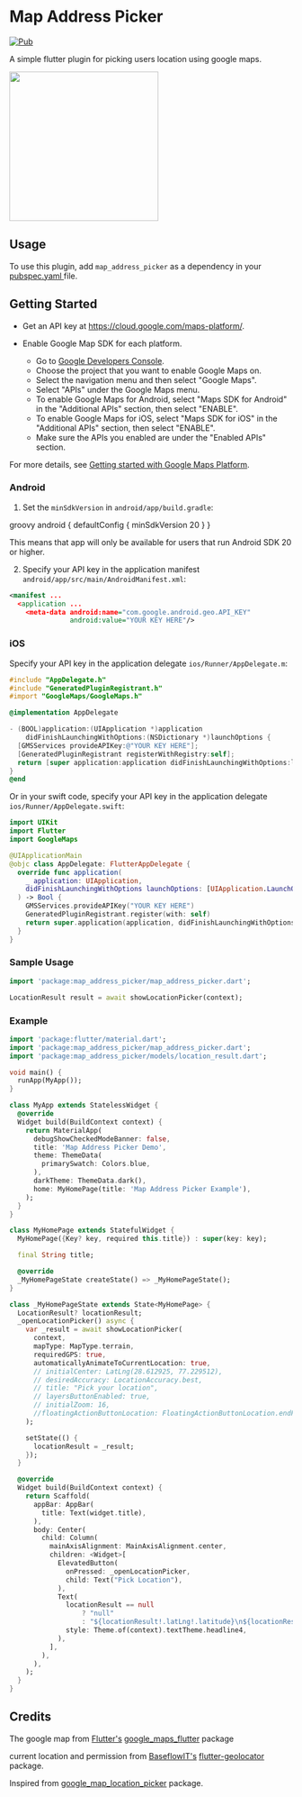 # Map Address Picker

[![Pub](https://img.shields.io/pub/v/map_address_picker.svg)](https://pub.dev/packages/map_address_picker)

A simple flutter plugin for picking users location using google maps. 


<p>
  <img src="https://raw.githubusercontent.com/athul-ain/map_address_picker/main/screenshots/Screenshot1.png" width=265/>
</p>

## Usage

To use this plugin, add `map_address_picker` as a dependency in your[ pubspec.yaml ](https://flutter.dev/docs/development/platform-integration/platform-channels) file.

## Getting Started

* Get an API key at <https://cloud.google.com/maps-platform/>.

* Enable Google Map SDK for each platform.
  * Go to [Google Developers Console](https://console.cloud.google.com/).
  * Choose the project that you want to enable Google Maps on.
  * Select the navigation menu and then select "Google Maps".
  * Select "APIs" under the Google Maps menu.
  * To enable Google Maps for Android, select "Maps SDK for Android" in the "Additional APIs" section, then select "ENABLE".
  * To enable Google Maps for iOS, select "Maps SDK for iOS" in the "Additional APIs" section, then select "ENABLE".
  * Make sure the APIs you enabled are under the "Enabled APIs" section.

For more details, see [Getting started with Google Maps Platform](https://developers.google.com/maps/gmp-get-started).

### Android

1. Set the `minSdkVersion` in `android/app/build.gradle`:

groovy
android {
    defaultConfig {
        minSdkVersion 20
    }
}


This means that app will only be available for users that run Android SDK 20 or higher.

2. Specify your API key in the application manifest `android/app/src/main/AndroidManifest.xml`:

```xml
<manifest ...
  <application ...
    <meta-data android:name="com.google.android.geo.API_KEY"
               android:value="YOUR KEY HERE"/>
```

### iOS

Specify your API key in the application delegate `ios/Runner/AppDelegate.m`:

```objectivec
#include "AppDelegate.h"
#include "GeneratedPluginRegistrant.h"
#import "GoogleMaps/GoogleMaps.h"

@implementation AppDelegate

- (BOOL)application:(UIApplication *)application
    didFinishLaunchingWithOptions:(NSDictionary *)launchOptions {
  [GMSServices provideAPIKey:@"YOUR KEY HERE"];
  [GeneratedPluginRegistrant registerWithRegistry:self];
  return [super application:application didFinishLaunchingWithOptions:launchOptions];
}
@end
```


Or in your swift code, specify your API key in the application delegate `ios/Runner/AppDelegate.swift`:

```swift
import UIKit
import Flutter
import GoogleMaps

@UIApplicationMain
@objc class AppDelegate: FlutterAppDelegate {
  override func application(
    _ application: UIApplication,
    didFinishLaunchingWithOptions launchOptions: [UIApplication.LaunchOptionsKey: Any]?
  ) -> Bool {
    GMSServices.provideAPIKey("YOUR KEY HERE")
    GeneratedPluginRegistrant.register(with: self)
    return super.application(application, didFinishLaunchingWithOptions: launchOptions)
  }
}
```


### Sample Usage

```dart
import 'package:map_address_picker/map_address_picker.dart';

LocationResult result = await showLocationPicker(context);

```


### Example 

```dart
import 'package:flutter/material.dart';
import 'package:map_address_picker/map_address_picker.dart';
import 'package:map_address_picker/models/location_result.dart';

void main() {
  runApp(MyApp());
}

class MyApp extends StatelessWidget {
  @override
  Widget build(BuildContext context) {
    return MaterialApp(
      debugShowCheckedModeBanner: false,
      title: 'Map Address Picker Demo',
      theme: ThemeData(
        primarySwatch: Colors.blue,
      ),
      darkTheme: ThemeData.dark(),
      home: MyHomePage(title: 'Map Address Picker Example'),
    );
  }
}

class MyHomePage extends StatefulWidget {
  MyHomePage({Key? key, required this.title}) : super(key: key);

  final String title;

  @override
  _MyHomePageState createState() => _MyHomePageState();
}

class _MyHomePageState extends State<MyHomePage> {
  LocationResult? locationResult;
  _openLocationPicker() async {
    var _result = await showLocationPicker(
      context,
      mapType: MapType.terrain,
      requiredGPS: true,
      automaticallyAnimateToCurrentLocation: true,
      // initialCenter: LatLng(28.612925, 77.229512),
      // desiredAccuracy: LocationAccuracy.best,
      // title: "Pick your location",
      // layersButtonEnabled: true,
      // initialZoom: 16,
      //floatingActionButtonLocation: FloatingActionButtonLocation.endFloat,
    );

    setState(() {
      locationResult = _result;
    });
  }

  @override
  Widget build(BuildContext context) {
    return Scaffold(
      appBar: AppBar(
        title: Text(widget.title),
      ),
      body: Center(
        child: Column(
          mainAxisAlignment: MainAxisAlignment.center,
          children: <Widget>[
            ElevatedButton(
              onPressed: _openLocationPicker,
              child: Text("Pick Location"),
            ),
            Text(
              locationResult == null
                  ? "null"
                  : "${locationResult!.latLng!.latitude}\n${locationResult!.latLng!.longitude}",
              style: Theme.of(context).textTheme.headline4,
            ),
          ],
        ),
      ),
    );
  }
}

```


## Credits

The google map from [Flutter's](https://github.com/flutter) [google_maps_flutter](https://pub.dev/packages/google_maps_flutter) package

current location and permission from [BaseflowIT's](https://github.com/BaseflowIT) [flutter-geolocator](https://github.com/baseflowit/flutter-geolocator) package.

Inspired from [google_map_location_picker](https://github.com/humazed/google_map_location_picker) package.